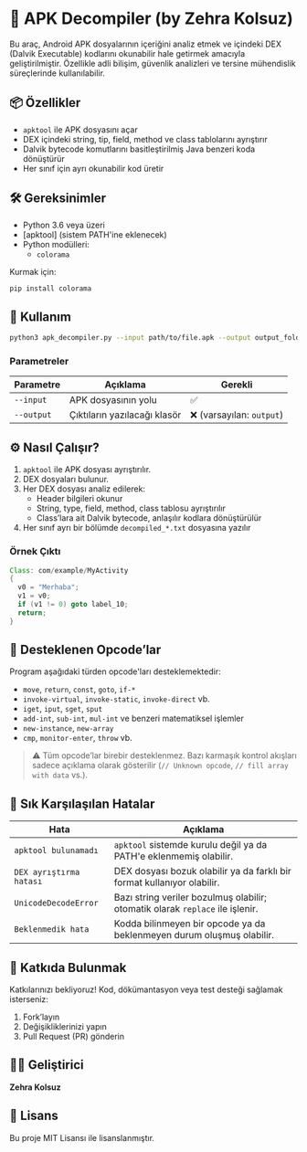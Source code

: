 # 📱 APK Decompiler (by Zehra Kolsuz)

Bu araç, Android APK dosyalarının içeriğini analiz etmek ve içindeki DEX (Dalvik Executable) kodlarını okunabilir hale getirmek amacıyla geliştirilmiştir. Özellikle adli bilişim, güvenlik analizleri ve tersine mühendislik süreçlerinde kullanılabilir.

## 📦 Özellikler

- `apktool` ile APK dosyasını açar
- DEX içindeki string, tip, field, method ve class tablolarını ayrıştırır
- Dalvik bytecode komutlarını basitleştirilmiş Java benzeri koda dönüştürür
- Her sınıf için ayrı okunabilir kod üretir

## 🛠️ Gereksinimler

- Python 3.6 veya üzeri
- [apktool] (sistem PATH'ine eklenecek)
- Python modülleri:
  - `colorama`

Kurmak için:

```bash
pip install colorama
```

## 🚀 Kullanım

```bash
python3 apk_decompiler.py --input path/to/file.apk --output output_folder
```

### Parametreler

| Parametre   | Açıklama                            | Gerekli                    |
|-------------|-------------------------------------|----------------------------|
| `--input`   | APK dosyasının yolu                 | ✅                         |
| `--output`  | Çıktıların yazılacağı klasör        | ❌ (varsayılan: `output`)  |

## ⚙️ Nasıl Çalışır?

1. `apktool` ile APK dosyası ayrıştırılır.
2. DEX dosyaları bulunur.
3. Her DEX dosyası analiz edilerek:
   - Header bilgileri okunur
   - String, type, field, method, class tablosu ayrıştırılır
   - Class’lara ait Dalvik bytecode, anlaşılır kodlara dönüştürülür
4. Her sınıf ayrı bir bölümde `decompiled_*.txt` dosyasına yazılır

### Örnek Çıktı

```java
Class: com/example/MyActivity
{
  v0 = "Merhaba";
  v1 = v0;
  if (v1 != 0) goto label_10;
  return;
}
```

## 📜 Desteklenen Opcode’lar

Program aşağıdaki türden opcode'ları desteklemektedir:

- `move`, `return`, `const`, `goto`, `if-*`
- `invoke-virtual`, `invoke-static`, `invoke-direct` vb.
- `iget`, `iput`, `sget`, `sput`
- `add-int`, `sub-int`, `mul-int` ve benzeri matematiksel işlemler
- `new-instance`, `new-array`
- `cmp`, `monitor-enter`, `throw` vb.

> ⚠️ Tüm opcode’lar birebir desteklenmez. Bazı karmaşık kontrol akışları sadece açıklama olarak gösterilir (`// Unknown opcode`, `// fill array with data` vs.).

## 🐛 Sık Karşılaşılan Hatalar

| Hata | Açıklama |
|------|----------|
| `apktool bulunamadı` | `apktool` sistemde kurulu değil ya da PATH'e eklenmemiş olabilir. |
| `DEX ayrıştırma hatası` | DEX dosyası bozuk olabilir ya da farklı bir format kullanıyor olabilir. |
| `UnicodeDecodeError` | Bazı string veriler bozulmuş olabilir; otomatik olarak `replace` ile işlenir. |
| `Beklenmedik hata` | Kodda bilinmeyen bir opcode ya da beklenmeyen durum oluşmuş olabilir. |

## 🤝 Katkıda Bulunmak

Katkılarınızı bekliyoruz! Kod, dökümantasyon veya test desteği sağlamak isterseniz:

1. Fork’layın
2. Değişikliklerinizi yapın
3. Pull Request (PR) gönderin

## 👩‍💻 Geliştirici

**Zehra Kolsuz**    


## 📝 Lisans

Bu proje MIT Lisansı ile lisanslanmıştır.
